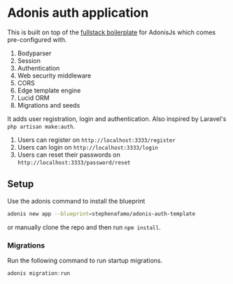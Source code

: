 # Adonis auth application

This is built on top of the [fullstack boilerplate](https://github.com/adonisjs/adonis-fullstack-app) for AdonisJs which comes pre-configured with.

1. Bodyparser
2. Session
3. Authentication
4. Web security middleware
5. CORS
6. Edge template engine
7. Lucid ORM
8. Migrations and seeds

It adds user registration, login and authentication. Also inspired by Laravel's `php artisan make:auth`.

1. Users can register on `http://localhost:3333/register`
2. Users can login on `http://localhost:3333/login`
3. Users can reset their passwords on `http://localhost:3333/password/reset`

## Setup

Use the adonis command to install the blueprint

```bash
adonis new app --blueprint=stephenafamo/adonis-auth-template
```

or manually clone the repo and then run `npm install`.


### Migrations

Run the following command to run startup migrations.

```js
adonis migration:run
```
